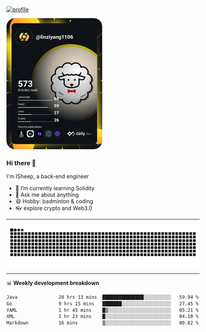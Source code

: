 [![profile](https://user-images.githubusercontent.com/54968314/208005045-e4b42f3b-833d-4242-bfcc-e764865553a2.svg)](https://www.calligrapher.ai/)

<a href="https://app.daily.dev/linziyang1106"><img src="/devcard.png" width="250" alt="ISheep's Dev Card"/></a>

### Hi there 🐏

I'm ISheep, a back-end engineer

- 🔭 I’m currently learning Solidity
- 💬 Ask me about anything
- 😄 Hobby: badminton & coding
- 👓 explore crypto and Web3.0

-------

![](https://raw.githubusercontent.com/ISheepp/ISheepp/output/github-contribution-grid-snake.svg)

-------

📊 **Weekly development breakdown**
<!--START_SECTION:waka-->

```txt
Java               20 hrs 13 mins  ███████████████░░░░░░░░░░   59.94 %
Go                 9 hrs 15 mins   ███████░░░░░░░░░░░░░░░░░░   27.45 %
YAML               1 hr 45 mins    █▒░░░░░░░░░░░░░░░░░░░░░░░   05.21 %
XML                1 hr 23 mins    █░░░░░░░░░░░░░░░░░░░░░░░░   04.10 %
Markdown           16 mins         ▒░░░░░░░░░░░░░░░░░░░░░░░░   00.82 %
```

<!--END_SECTION:waka-->
